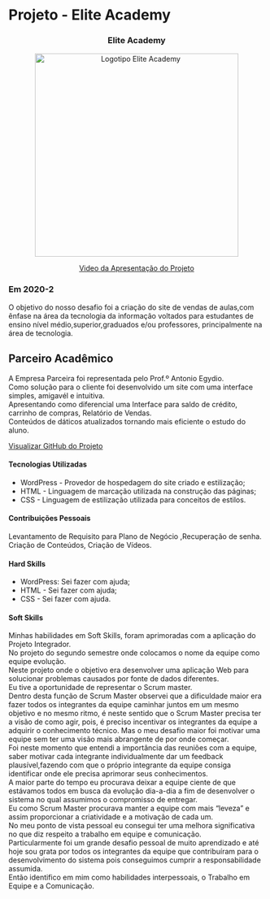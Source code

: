 # Projeto - Elite Academy

<div align=center>
 <h3>Elite Academy</h3>
  <img src="https://user-images.githubusercontent.com/111800315/192763939-29ea9044-a834-4df3-9da0-8f6eb83dadf5.gif" width=400 alt="Logotipo Elite Academy" />
 
  <a href="https://drive.google.com/file/d/171P9D6hfO-bxYBSApbL8MUAtkh-QTQEs/view?usp=sharing">Video da Apresentação do Projeto</a>
</div>



### Em 2020-2
O objetivo do nosso desafio foi a criação do site de vendas de aulas,com ênfase  na área da tecnologia da informação voltados para estudantes de ensino nível médio,superior,graduados e/ou professores, principalmente na área de tecnologia.

## Parceiro Acadêmico
A Empresa Parceira foi representada pelo Prof.º Antonio Egydio.<br>
Como solução para o cliente foi desenvolvido um site com uma interface simples, amigavél e intuitiva.<br>
Apresentando como diferencial uma Interface para saldo de crédito, carrinho de compras, Relatório de Vendas. <br>
Conteúdos de dáticos atualizados tornando mais eficiente o estudo do aluno. 



[Visualizar GitHub do Projeto](https://github.com/Ritas2022/ProjetoIntegrador01)

#### Tecnologias Utilizadas

- WordPress - Provedor de hospedagem do site criado e estilização;
- HTML - Linguagem de marcação utilizada na construção das páginas;
- CSS -  Linguagem de estilização utilizada para conceitos de estilos.

#### Contribuições Pessoais
Levantamento de Requisito para Plano de Negócio ,Recuperação de senha.
Criação de Conteúdos, Criação de Vídeos.

#### Hard Skills
- WordPress: Sei fazer com ajuda;
- HTML - Sei fazer com ajuda;
- CSS - Sei fazer com ajuda.

#### Soft Skills
Minhas habilidades em Soft Skills, foram aprimoradas com a aplicação do Projeto Integrador.<br>
No projeto do segundo semestre onde colocamos o nome da equipe como equipe evolução.<br>
Neste projeto onde o objetivo era desenvolver uma aplicação Web para solucionar problemas causados por fonte de dados diferentes.<br> 
Eu tive a oportunidade de representar o Scrum master.<br>
Dentro desta função de Scrum Master observei que a dificuldade maior era fazer todos os integrantes da equipe caminhar juntos em um mesmo objetivo e no mesmo ritmo, é neste sentido que o Scrum Master precisa ter a visão de como agir, pois, é preciso incentivar os integrantes da equipe a adquirir o conhecimento técnico.
Mas o meu desafio maior foi motivar uma equipe sem ter uma visão mais abrangente de por onde começar.<br>
Foi neste momento que entendi a importância das reuniões com a equipe, saber motivar cada integrante individualmente dar um feedback plausível,fazendo com que o próprio integrante da equipe consiga identificar onde ele precisa aprimorar seus conhecimentos.<br>
A maior parte do tempo eu procurava deixar a equipe ciente de que estávamos todos em busca da evolução dia-a-dia a fim de desenvolver o sistema no qual assumimos o compromisso de entregar.<br>
Eu como Scrum Master procurava manter a equipe com mais “leveza” e assim proporcionar a criatividade e a motivação de cada um.<br> 
No meu ponto de vista pessoal eu consegui ter uma melhora significativa no que diz respeito a trabalho em equipe e comunicação.<br>
Particularmente foi um grande desafio pessoal de muito aprendizado e até hoje sou grata por todos os integrantes da equipe que contribuíram para o desenvolvimento do sistema pois conseguimos cumprir a responsabilidade assumida.<br>
Então identifico em mim como habilidades interpessoais, o Trabalho em Equipe e a Comunicação.        







